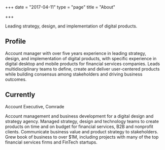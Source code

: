 +++
date = "2017-04-11"
type = "page"
title = "About"

+++

Leading strategy, design, and implementation of digital products.


## Profile

Account manager with over five years experience in leading strategy, design, and implementation of digital products, with specific experience in digital desktop and mobile products for financial services companies. Leads multidisciplinary teams to define, create and deliver user-centered products while building consensus among stakeholders and driving business outcomes.


## Currently

Account Executive, Comrade

Account management and business development for a digital design and strategy agency. Managed strategy, design and technology teams to create products on time and on budget for financial services, B2B and nonprofit clients. Communicate business value and product strategy to stakeholders. Grew book of business to over $1M, including projects with many of the top financial services firms and FinTech startups. 
